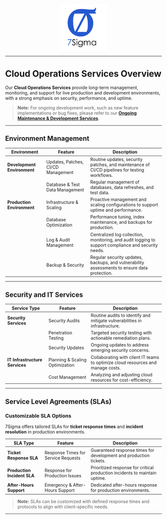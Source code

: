 <div align="center" style="mb-1">
    <img src="./assets/logo.png" alt="Logo" width="150px"/>
</div>

---
# Cloud Operations Services Overview

Our **Cloud Operations Services** provide long-term management, monitoring, and support for live production and development environments, with a strong emphasis on security, performance, and uptime.

> **Note:** For ongoing development work, such as new feature implementations or bug fixes, please refer to our [**Ongoing Maintenance & Development Services**](./OngoingDev.md).

---

## Environment Management

| **Environment**              | **Feature**                           | **Description**                                                                                       |
|------------------------------|---------------------------------------|-------------------------------------------------------------------------------------------------------|
| **Development Environment**  | Updates, Patches, CI/CD Management    | Routine updates, security patches, and maintenance of CI/CD pipelines for testing workflows.          |
|                              | Database & Test Data Management       | Regular management of databases, data refreshes, and test data.                                       |
| **Production Environment**   | Infrastructure & Scaling             | Proactive management and scaling configurations to support uptime and performance.                    |
|                              | Database Optimization                 | Performance tuning, index maintenance, and backups for production.                                    |
|                              | Log & Audit Management               | Centralized log collection, monitoring, and audit logging to support compliance and security needs.   |
|                              | Backup & Security                     | Regular security updates, backups, and vulnerability assessments to ensure data protection.           |

---

## Security and IT Services

| **Service Type**             | **Feature**                           | **Description**                                                                                       |
|------------------------------|---------------------------------------|-------------------------------------------------------------------------------------------------------|
| **Security Services**        | Security Audits                       | Routine audits to identify and mitigate vulnerabilities in infrastructure.                            |
|                              | Penetration Testing                   | Targeted security testing with actionable remediation plans.                                          |
|                              | Security Updates                      | Ongoing updates to address emerging security concerns.                                               |
| **IT Infrastructure Services** | Planning & Scaling Optimization     | Collaborating with client IT teams to optimize cloud resources and manage costs.                      |
|                              | Cost Management                       | Analyzing and adjusting cloud resources for cost-efficiency.                                         |

---

## Service Level Agreements (SLAs)

### Customizable SLA Options
7Sigma offers tailored SLAs for **ticket response times** and **incident resolution** in production environments.

| **SLA Type**                  | **Feature**                           | **Description**                                                                                       |
|-------------------------------|---------------------------------------|-------------------------------------------------------------------------------------------------------|
| **Ticket Response SLA**       | Response Times for Service Requests   | Guaranteed response times for development and production tickets.                                     |
| **Production Incident SLA**   | Response for Production Issues        | Prioritized response for critical production incidents to maintain uptime.                            |
| **After-Hours Support**       | Emergency & After-Hours Support       | Dedicated after-hours response for production environments.                                           |

> **Note:** SLAs can be customized with defined response times and protocols to align with client-specific needs.

---
